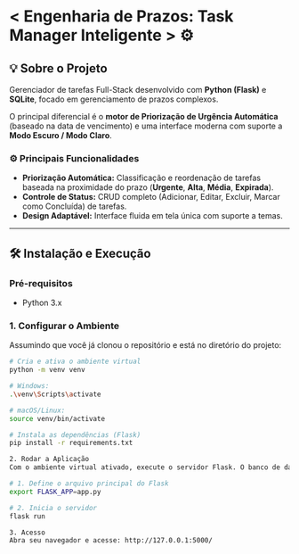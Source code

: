 # < Engenharia de Prazos: Task Manager Inteligente > ⚙️

## 💡 Sobre o Projeto

Gerenciador de tarefas Full-Stack desenvolvido com **Python (Flask)** e **SQLite**, focado em gerenciamento de prazos complexos.

O principal diferencial é o **motor de Priorização de Urgência Automática** (baseado na data de vencimento) e uma interface moderna com suporte a **Modo Escuro / Modo Claro**.

### ⚙️ Principais Funcionalidades

* **Priorização Automática:** Classificação e reordenação de tarefas baseada na proximidade do prazo (**Urgente**, **Alta**, **Média**, **Expirada**).
* **Controle de Status:** CRUD completo (Adicionar, Editar, Excluir, Marcar como Concluída) de tarefas.
* **Design Adaptável:** Interface fluida em tela única com suporte a temas.

---

## 🛠️ Instalação e Execução

### Pré-requisitos

* Python 3.x

### 1. Configurar o Ambiente

Assumindo que você já clonou o repositório e está no diretório do projeto:

```bash
# Cria e ativa o ambiente virtual
python -m venv venv

# Windows:
.\venv\Scripts\activate

# macOS/Linux:
source venv/bin/activate

# Instala as dependências (Flask)
pip install -r requirements.txt

2. Rodar a Aplicação
Com o ambiente virtual ativado, execute o servidor Flask. O banco de dados tasks.db será criado automaticamente.

# 1. Define o arquivo principal do Flask
export FLASK_APP=app.py 

# 2. Inicia o servidor
flask run

3. Acesso
Abra seu navegador e acesse: http://127.0.0.1:5000/